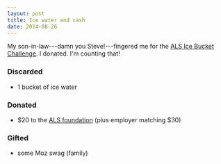 ```yaml
---
layout: post
title: Ice water and cash
date: 2014-08-26
---
```


My son-in-law---damn you Steve!---fingered me for the [ALS Ice Bucket
Challenge][challenge]. I donated. I'm counting that!

### Discarded
- 1 bucket of ice water

### Donated
- $20 to the [ALS foundation][als] (plus employer matching $30)

### Gifted
- some Moz swag (family)

[challenge]: http://en.wikipedia.org/wiki/Ice_Bucket_Challenge
[als]: http://www.alsa.org/
